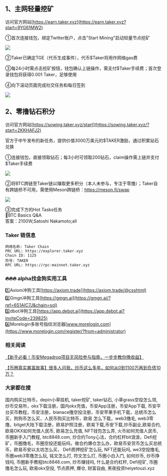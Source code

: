 ## 1、主网轻量挖矿  
访问官方网站[https://earn.taker.xyz](https://earn.taker.xyz?start=9YG61MW2)  

①首次连接钱包，绑定Twitter账户，点击"Start Mining"启动轻量节点挖矿  

[![](https://307e939.webp.li/20250416190013453.png)](https://btc8848.com/top-10-exchanges)  

②Taker已确定TGE（代币生成事件），代币$Taker将用作网络gas费  

③每24小时需点击挖矿按钮，钱包确认上链操作，需支付$Taker手续费；首次登录钱包将获得0.001 Taker，足够使用  

④向下滚动页面完成社交任务和每日签到  

[![](https://307e939.webp.li/20250416185530509.png)](https://btc8848.com/top-10-exchanges)  

## 2、零撸钻石积分  
访问官方网站[https://sowing.taker.xyz/start](https://sowing.taker.xyz/?start=2KKHAFJ2)  

官方于中午发布的新任务，提供价值3000万美元的$TAKER激励，通过积累钻石兑换  

①连接钱包，直接领取钻石；每3小时可领取200钻石，claim操作需上链并支付$Taker手续费  

[![](https://307e939.webp.li/20250416191031917.png)](https://btc8848.com/top-10-exchanges)  

②将BTC跨链至Taker链以赚取更多积分（本人未参与，专注于零撸）；Taker自有跨链桥不可用，需使用Meson跨链桥：https://meson.fi/swap  

[![](https://307e939.webp.li/20250416191100094.png)](https://btc8848.com/top-10-exchanges)  

③完成下方的Hot Tasks任务  
🔸BTC Basics Q&A  
答案：2100W;Satoshi Nakamoto;all  

### Taker 链信息  
```
网络名称: Taker Chain  
PRC URL: https://explorer.taker.xyz  
Chain ID: 1125  
符号: TAKER  
RPC URL: https://rpc-mainnet.taker.xyz  
```  

### 🔥🔥🔥 alpha找金狗实用工具  
1️⃣Axiom冲狗工具[https://axiom.trade](https://axiom.trade/@csshtml)  
2️⃣Gmgn冲狗工具[https://gmgn.ai](https://gmgn.ai/?ref=6S1AIC7J&chain=sol)  
3️⃣dbot冲狗工具[https://app.debot.ai](https://app.debot.ai?inviteCode=239825)  
4️⃣Morelogin多账号指纹浏览器[www.morelogin.com](https://www.morelogin.com/register/?from=administrator)  

### 相关阅读  
[【新手必看！币安Megadrop项目无风险参与指南，一步步教你撸收益】](https://btc8848.com/bianace-megadrop/)  

[【币圈真实暴富故事】很多人问我，炒币这么多年，如何从0到1100万再到负债10万？](https://heiyetouzi.xyz/biquanstory001/)  

### 大家都在搜  
国内购买比特币，depin小草挂机, taker挖矿, taker钻石, 小草grass空投怎么领, 炒币交易所，okx下载注册，国内okx充值，币安App注册，币安App下载, 币安平台买币教程，币安注册，bianace撸空投注册，币安苹果手机下载，总统币怎么买，狗狗币怎么买，人民币购买比特币，欧易 怎么下载，web3撸毛, web3零撸，bitget大陆下载注册，欧易护照注册，欧易下载,币安下载,炒币副业,欧易合约, 欧易OKX如何充值人民币, 欧易怎么充值, NFT钱包怎么弄, 火币如何充值人民币, 币圈新手入门教程, btc8848.com, 炒合约Tony心法，合约杠杆bit浪浪，Defi挖矿，币圈撸毛，币圈空投还能玩吗，做合约爆仓怎么办，欧易币安货币怎么买总统币，欧易币安以太坊怎么买， Defi质押挖矿怎么玩, NFT还能玩吗, we3空投撸毛, 币圈web3零撸怎么玩, 铭文怎么打, 符文怎么打, 币圈小白入门, 如何炒币, 炒币挣钱吗, 币圈新手教程btc8848.com, 炒币赚钱吗, 什么是合约杠杆, Defi挖矿, 币圈撸毛怎么玩, 欧易okx空投, 节点质押, 爆仓, 财富自由, 黑夜投资heiyetouzi.xyz